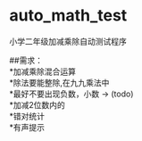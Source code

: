 # auto_math_test
小学二年级加减乘除自动测试程序

##需求：<br>
*加减乘除混合运算 <br>
*除法要能整除,在九九乘法中 <br>
*最好不要出现负数，小数   -> (todo) <br>
*加减2位数内的 <br>
*错对统计 <br>
*有声提示 <br>

